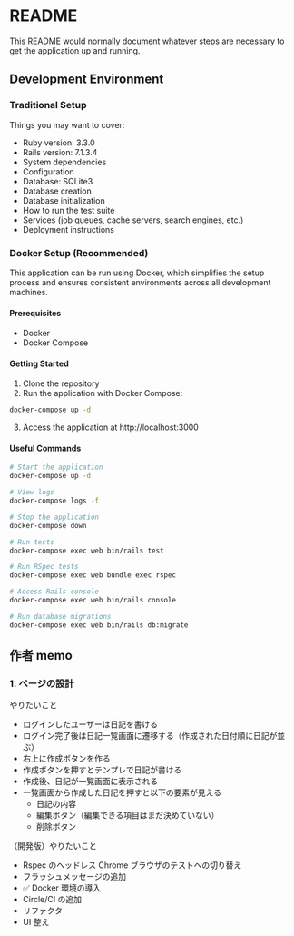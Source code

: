 # README

This README would normally document whatever steps are necessary to get the
application up and running.

## Development Environment

### Traditional Setup

Things you may want to cover:

- Ruby version: 3.3.0
- Rails version: 7.1.3.4
- System dependencies
- Configuration
- Database: SQLite3
- Database creation
- Database initialization
- How to run the test suite
- Services (job queues, cache servers, search engines, etc.)
- Deployment instructions

### Docker Setup (Recommended)

This application can be run using Docker, which simplifies the setup process and ensures consistent environments across all development machines.

#### Prerequisites

- Docker
- Docker Compose

#### Getting Started

1. Clone the repository
2. Run the application with Docker Compose:

```bash
docker-compose up -d
```

3. Access the application at http://localhost:3000

#### Useful Commands

```bash
# Start the application
docker-compose up -d

# View logs
docker-compose logs -f

# Stop the application
docker-compose down

# Run tests
docker-compose exec web bin/rails test

# Run RSpec tests
docker-compose exec web bundle exec rspec

# Access Rails console
docker-compose exec web bin/rails console

# Run database migrations
docker-compose exec web bin/rails db:migrate
```

## 作者 memo

### 1. ページの設計

やりたいこと

- ログインしたユーザーは日記を書ける
- ログイン完了後は日記一覧画面に遷移する（作成された日付順に日記が並ぶ）
- 右上に作成ボタンを作る
- 作成ボタンを押すとテンプレで日記が書ける
- 作成後、日記が一覧画面に表示される
- 一覧画面から作成した日記を押すと以下の要素が見える
  - 日記の内容
  - 編集ボタン（編集できる項目はまだ決めていない）
  - 削除ボタン

（開発版）やりたいこと

- Rspec のヘッドレス Chrome ブラウザのテストへの切り替え
- フラッシュメッセージの追加
- ✅ Docker 環境の導入
- Circle/CI の追加
- リファクタ
- UI 整え
